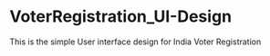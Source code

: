 # VoterRegistration_UI-Design
This is the simple User interface design for India Voter Registration 
